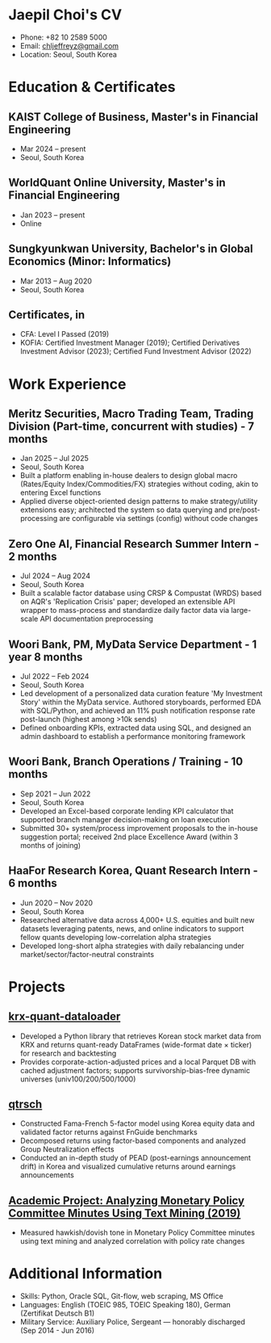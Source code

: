 # Jaepil Choi's CV

- Phone: +82 10 2589 5000
- Email: [chljeffreyz@gmail.com](mailto:chljeffreyz@gmail.com)
- Location: Seoul, South Korea


# Education & Certificates

## KAIST College of Business, Master's in Financial Engineering

- Mar 2024 – present
- Seoul, South Korea

## WorldQuant Online University, Master's in Financial Engineering

- Jan 2023 – present
- Online

## Sungkyunkwan University, Bachelor's in Global Economics (Minor: Informatics)

- Mar 2013 – Aug 2020
- Seoul, South Korea

## Certificates,   in  

- CFA: Level I Passed (2019)
- KOFIA: Certified Investment Manager (2019); Certified Derivatives Investment Advisor (2023); Certified Fund Investment Advisor (2022)

# Work Experience

## Meritz Securities, Macro Trading Team, Trading Division (Part-time, concurrent with studies) - 7 months

- Jan 2025 – Jul 2025
- Seoul, South Korea
- Built a platform enabling in-house dealers to design global macro (Rates/Equity Index/Commodities/FX) strategies without coding, akin to entering Excel functions
- Applied diverse object-oriented design patterns to make strategy/utility extensions easy; architected the system so data querying and pre/post-processing are configurable via settings (config) without code changes

## Zero One AI, Financial Research Summer Intern - 2 months

- Jul 2024 – Aug 2024
- Seoul, South Korea
- Built a scalable factor database using CRSP & Compustat (WRDS) based on AQR's 'Replication Crisis' paper; developed an extensible API wrapper to mass-process and standardize daily factor data via large-scale API documentation preprocessing

## Woori Bank, PM, MyData Service Department - 1 year 8 months

- Jul 2022 – Feb 2024
- Seoul, South Korea
- Led development of a personalized data curation feature 'My Investment Story' within the MyData service. Authored storyboards, performed EDA with SQL/Python, and achieved an 11% push notification response rate post-launch (highest among >10k sends)
- Defined onboarding KPIs, extracted data using SQL, and designed an admin dashboard to establish a performance monitoring framework

## Woori Bank, Branch Operations / Training - 10 months

- Sep 2021 – Jun 2022
- Seoul, South Korea
- Developed an Excel-based corporate lending KPI calculator that supported branch manager decision-making on loan execution
- Submitted 30+ system/process improvement proposals to the in-house suggestion portal; received 2nd place Excellence Award (within 3 months of joining)

## HaaFor Research Korea, Quant Research Intern - 6 months

- Jun 2020 – Nov 2020
- Seoul, South Korea
- Researched alternative data across 4,000+ U.S. equities and built new datasets leveraging patents, news, and online indicators to support fellow quants developing low-correlation alpha strategies
- Developed long-short alpha strategies with daily rebalancing under market/sector/factor-neutral constraints

# Projects

## [krx-quant-dataloader](https://github.com/jaepil-choi/krx-quant-dataloader)

- Developed a Python library that retrieves Korean stock market data from KRX and returns quant-ready DataFrames (wide-format date × ticker) for research and backtesting
- Provides corporate-action-adjusted prices and a local Parquet DB with cached adjustment factors; supports survivorship-bias-free dynamic universes (univ100/200/500/1000)

## [qtrsch](https://www.placeholder.com/projects/2)

- Constructed Fama-French 5-factor model using Korea equity data and validated factor returns against FnGuide benchmarks
- Decomposed returns using factor-based components and analyzed Group Neutralization effects
- Conducted an in-depth study of PEAD (post-earnings announcement drift) in Korea and visualized cumulative returns around earnings announcements

## [Academic Project: Analyzing Monetary Policy Committee Minutes Using Text Mining (2019)](https://www.placeholder.com/projects/3)

- Measured hawkish/dovish tone in Monetary Policy Committee minutes using text mining and analyzed correlation with policy rate changes

# Additional Information

- Skills: Python, Oracle SQL, Git-flow, web scraping, MS Office
- Languages: English (TOEIC 985, TOEIC Speaking 180), German (Zertifikat Deutsch B1)
- Military Service: Auxiliary Police, Sergeant — honorably discharged (Sep 2014 - Jun 2016)
